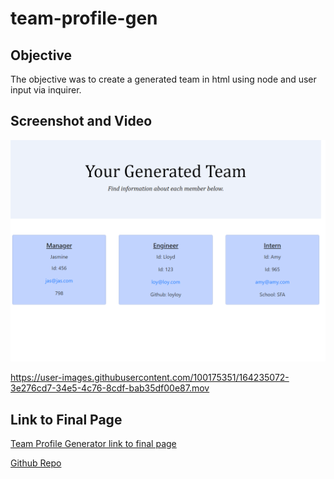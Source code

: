 # team-profile-gen


## Objective
The objective was to create a generated team in html using node and user input via inquirer.

## Screenshot and Video

![Final page screenshot](./assets/team-gen-screenshot.png) 




https://user-images.githubusercontent.com/100175351/164235072-3e276cd7-34e5-4c76-8cdf-bab35df00e87.mov



## Link to Final Page
[Team Profile Generator link to final page](https://boldsja.github.io/team-profile-gen/) 

[Github Repo](https://github.com/boldsja/team-profile-gen)
